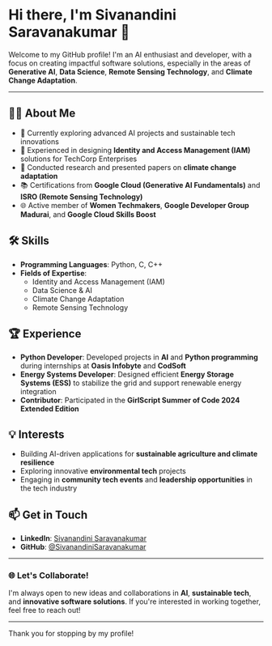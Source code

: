 # Hi there, I'm Sivanandini Saravanakumar 👋

Welcome to my GitHub profile! I'm an AI enthusiast and developer, with a focus on creating impactful software solutions, especially in the areas of **Generative AI**, **Data Science**, **Remote Sensing Technology**, and **Climate Change Adaptation**.

---

## 🧑‍💻 About Me
- 🌱 Currently exploring advanced AI projects and sustainable tech innovations
- 💼 Experienced in designing **Identity and Access Management (IAM)** solutions for TechCorp Enterprises
- 🔬 Conducted research and presented papers on **climate change adaptation**
- 📚 Certifications from **Google Cloud (Generative AI Fundamentals)** and **ISRO (Remote Sensing Technology)**
- 🌐 Active member of **Women Techmakers**, **Google Developer Group Madurai**, and **Google Cloud Skills Boost**

## 🛠 Skills
- **Programming Languages**: Python, C, C++
- **Fields of Expertise**:
  - Identity and Access Management (IAM)
  - Data Science & AI
  - Climate Change Adaptation
  - Remote Sensing Technology

## 🏆 Experience
- **Python Developer**: Developed projects in **AI** and **Python programming** during internships at **Oasis Infobyte** and **CodSoft**
- **Energy Systems Developer**: Designed efficient **Energy Storage Systems (ESS)** to stabilize the grid and support renewable energy integration
- **Contributor**: Participated in the **GirlScript Summer of Code 2024 Extended Edition**

## 💡 Interests
- Building AI-driven applications for **sustainable agriculture and climate resilience**
- Exploring innovative **environmental tech** projects
- Engaging in **community tech events** and **leadership opportunities** in the tech industry

## 📫 Get in Touch
- **LinkedIn**: [Sivanandini Saravanakumar](https://www.linkedin.com/in/sivanandini-saravanakumar-313287259/)
- **GitHub**: [@SivanandiniSaravanakumar](https://github.com/SivanandiniSaravanakumar)

---

### 🌐 Let's Collaborate!
I'm always open to new ideas and collaborations in **AI**, **sustainable tech**, and **innovative software solutions**. If you're interested in working together, feel free to reach out!

---

Thank you for stopping by my profile!

